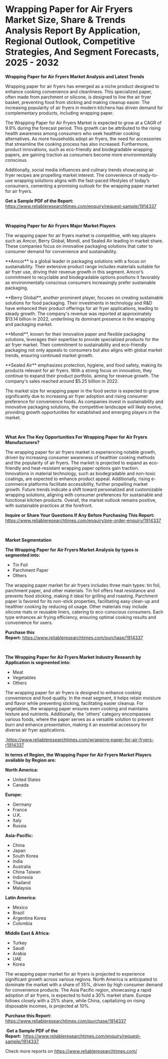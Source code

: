 <p><h1>Wrapping Paper for Air Fryers Market Size, Share & Trends Analysis Report By Application, Regional Outlook, Competitive Strategies, And Segment Forecasts, 2025 - 2032</h1></p><p><strong>Wrapping Paper for Air Fryers Market Analysis and Latest Trends</strong></p>
<p><p>Wrapping paper for air fryers has emerged as a niche product designed to enhance cooking convenience and cleanliness. This specialized paper, often made from parchment or silicone, is designed to line the air fryer basket, preventing food from sticking and making cleanup easier. The increasing popularity of air fryers in modern kitchens has driven demand for complementary products, including wrapping paper.</p><p>The Wrapping Paper for Air Fryers Market is expected to grow at a CAGR of 9.9% during the forecast period. This growth can be attributed to the rising health awareness among consumers who seek healthier cooking alternatives. As more households adopt air fryers, the need for accessories that streamline the cooking process has also increased. Furthermore, product innovations, such as eco-friendly and biodegradable wrapping papers, are gaining traction as consumers become more environmentally conscious.</p><p>Additionally, social media influences and culinary trends showcasing air fryer recipes are propelling market interest. The convenience of ready-to-use wrapping solutions aligns with the fast-paced lifestyles of today’s consumers, cementing a promising outlook for the wrapping paper market for air fryers.</p></p>
<p><strong>Get a Sample PDF of the Report:&nbsp;</strong> <a href="https://www.reliableresearchtimes.com/enquiry/request-sample/1914337?utm_campaign=2230&utm_medium=2&utm_source=Github&utm_content=ia&utm_term=06042025&utm_id=wrapping-paper-for-air-fryers">https://www.reliableresearchtimes.com/enquiry/request-sample/1914337</a></p>
<p>&nbsp;</p>
<p><strong>Wrapping Paper for Air Fryers Major Market Players</strong></p>
<p><p>The wrapping paper for air fryers market is competitive, with key players such as Amcor, Berry Global, Mondi, and Sealed Air leading in market share. These companies focus on innovative packaging solutions that cater to consumer demand for convenience and sustainability.</p><p>**Amcor** is a global leader in packaging solutions with a focus on sustainability. Their extensive product range includes materials suitable for air fryer use, driving their revenue growth in this segment. Amcor’s commitment to recyclable and biodegradable options positions it favorably as environmentally conscious consumers increasingly prefer sustainable packaging.</p><p>**Berry Global**, another prominent player, focuses on creating sustainable solutions for food packaging. Their investments in technology and R&D have enhanced their product offerings for air fryer applications, leading to steady growth. The company's revenue was reported at approximately $13.14 billion in 2022, underlining its dominant presence in the wrapping and packaging market.</p><p>**Mondi**, known for their innovative paper and flexible packaging solutions, leverages their expertise to provide specialized products for the air fryer market. Their commitment to sustainability and eco-friendly packaging not only appeals to consumers but also aligns with global market trends, ensuring continued market growth.</p><p>**Sealed Air** emphasizes protection, hygiene, and food safety, making its products relevant for air fryers. With a strong focus on innovation, they continue to expand their product portfolio, aiming for revenue growth. The company's sales reached around $5.25 billion in 2022.</p><p>The market size for wrapping paper in the food sector is expected to grow significantly due to increasing air fryer adoption and rising consumer preference for convenience foods. As companies invest in sustainability and innovative packaging solutions, the competitive landscape will likely evolve, providing growth opportunities for established and emerging players in the market.</p></p>
<p>&nbsp;</p>
<p><strong>What Are The Key Opportunities For Wrapping Paper for Air Fryers Manufacturers?</strong></p>
<p><p>The wrapping paper for air fryers market is experiencing notable growth, driven by increasing consumer awareness of healthier cooking methods and the popularity of air fryers. The market is projected to expand as eco-friendly and heat-resistant wrapping paper options gain traction. Innovations in material technology, such as biodegradable and non-toxic coatings, are expected to enhance product appeal. Additionally, rising e-commerce platforms facilitate accessibility, further propelling market growth. Future trends indicate a shift toward personalized and customizable wrapping solutions, aligning with consumer preferences for sustainable and functional kitchen products. Overall, the market outlook remains positive, with sustainable practices at the forefront.</p></p>
<p><strong>Inquire or Share Your Questions If Any Before Purchasing This Report:</strong> <a href="https://www.reliableresearchtimes.com/enquiry/pre-order-enquiry/1914337?utm_campaign=2230&utm_medium=2&utm_source=Github&utm_content=ia&utm_term=06042025&utm_id=wrapping-paper-for-air-fryers">https://www.reliableresearchtimes.com/enquiry/pre-order-enquiry/1914337</a></p>
<p>&nbsp;</p>
<p><strong>Market Segmentation</strong></p>
<p><strong>The Wrapping Paper for Air Fryers Market Analysis by types is segmented into:</strong></p>
<p><ul><li>Tin Foil</li><li>Parchment Paper</li><li>Others</li></ul></p>
<p><p>The wrapping paper market for air fryers includes three main types: tin foil, parchment paper, and other materials. Tin foil offers heat resistance and prevents food sticking, making it ideal for grilling and roasting. Parchment paper is favored for its non-stick properties, facilitating easy clean-up and healthier cooking by reducing oil usage. Other materials may include silicone mats or reusable liners, catering to eco-conscious consumers. Each type enhances air frying efficiency, ensuring optimal cooking results and convenience for users.</p></p>
<p><strong>Purchase this Report:&nbsp;</strong><a href="https://www.reliableresearchtimes.com/purchase/1914337?utm_campaign=2230&utm_medium=2&utm_source=Github&utm_content=ia&utm_term=06042025&utm_id=wrapping-paper-for-air-fryers">https://www.reliableresearchtimes.com/purchase/1914337</a></p>
<p>&nbsp;</p>
<p><strong>The Wrapping Paper for Air Fryers Market Industry Research by Application is segmented into:</strong></p>
<p><ul><li>Meat</li><li>Vegetables</li><li>Others</li></ul></p>
<p><p>The wrapping paper for air fryers is designed to enhance cooking convenience and food quality. In the meat segment, it helps retain moisture and flavor while preventing sticking, facilitating easier cleanup. For vegetables, the wrapping paper ensures even cooking and maintains texture and nutrients. Additionally, the 'others' category encompasses various foods, where the paper serves as a versatile solution to prevent burn and enhance presentation, making it an essential accessory for diverse air fryer applications.</p></p>
<p><a href="https://www.reliableresearchtimes.com/wrapping-paper-for-air-fryers-r1914337?utm_campaign=2230&utm_medium=2&utm_source=Github&utm_content=ia&utm_term=06042025&utm_id=wrapping-paper-for-air-fryers">&nbsp;https://www.reliableresearchtimes.com/wrapping-paper-for-air-fryers-r1914337</a></p>
<p><strong>In terms of Region, the Wrapping Paper for Air Fryers Market Players available by Region are:</strong></p>
<p>
    <p> <strong> North America: </strong>
        <ul>
            <li>United States</li>
            <li>Canada</li>
        </ul>
        </p> 
    <p> <strong> Europe: </strong>
        <ul>
            <li>Germany</li>
            <li>France</li>
            <li>U.K.</li>
            <li>Italy</li>
            <li>Russia</li>
        </ul>
        </p> 
    <p> <strong> Asia-Pacific: </strong>
        <ul>
            <li>China</li>
            <li>Japan</li>
            <li>South Korea</li>
            <li>India</li>
            <li>Australia</li>
            <li>China Taiwan</li>
            <li>Indonesia</li>
            <li>Thailand</li>
            <li>Malaysia</li>
        </ul>
        </p> 
    <p> <strong> Latin America: </strong>
        <ul>
            <li>Mexico</li>
            <li>Brazil</li>
            <li>Argentina Korea</li>
            <li>Colombia</li>
        </ul>
        </p> 
    <p> <strong> Middle East & Africa: </strong>
        <ul>
            <li>Turkey</li>
            <li>Saudi</li>
            <li>Arabia</li>
            <li>UAE</li>
            <li>Korea</li>
        </ul>
    </p>
    </p>
<p><p>The wrapping paper market for air fryers is projected to experience significant growth across various regions. North America is anticipated to dominate the market with a share of 35%, driven by high consumer demand for convenience products. The Asia Pacific region, showcasing a rapid adoption of air fryers, is expected to hold a 30% market share. Europe follows closely with a 25% share, while China, capitalizing on rising disposable incomes, is projected at 10%.</p></p>
<p><strong>Purchase this Report: </strong><a href="https://www.reliableresearchtimes.com/purchase/1914337?utm_campaign=2230&utm_medium=2&utm_source=Github&utm_content=ia&utm_term=06042025&utm_id=wrapping-paper-for-air-fryers">https://www.reliableresearchtimes.com/purchase/1914337</a></p>
<p>&nbsp;<strong>Get a Sample PDF of the Report:&nbsp;&nbsp;</strong><a href="https://www.reliableresearchtimes.com/enquiry/request-sample/1914337?utm_campaign=2230&utm_medium=2&utm_source=Github&utm_content=ia&utm_term=06042025&utm_id=wrapping-paper-for-air-fryers">https://www.reliableresearchtimes.com/enquiry/request-sample/1914337</a></p>
<p><strong></strong></p>
<p>Check more reports on <a href="https://www.reliableresearchtimes.com/?utm_campaign=2230&utm_medium=2&utm_source=Github&utm_content=ia&utm_term=06042025&utm_id=wrapping-paper-for-air-fryers">https://www.reliableresearchtimes.com/</a></p>